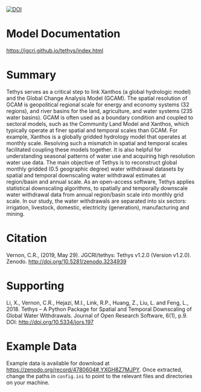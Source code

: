 [![DOI](https://zenodo.org/badge/104476654.svg)](https://zenodo.org/badge/latestdoi/104476654)

# Model Documentation
https://jgcri.github.io/tethys/index.html

# Summary
Tethys serves as a critical step to link Xanthos (a global hydrologic model) and the Global Change Analysis Model (GCAM). The spatial resolution of GCAM is geopolitical regional scale for energy and economy systems (32 regions), and river basins for the land, agriculture, and water systems (235 water basins). GCAM is often used as a boundary condition and coupled to sectoral models, such as the Community Land Model and Xanthos, which typically operate at finer spatial and temporal scales than GCAM. For example, Xanthos is a globally gridded hydrology model that operates at monthly scale. Resolving such a mismatch in spatial and temporal scales facilitated coupling these models together. It is also helpful for understanding seasonal patterns of water use and acquiring high resolution water use data. The main objective of Tethys is to reconstruct global monthly gridded (0.5 geographic degree) water withdrawal datasets by spatial and temporal downscaling water withdrawal estimates at region/basin and annual scale. As an open-access software, Tethys applies statistical downscaling algorithms, to spatially and temporally downscale water withdrawal data from annual region/basin scale into monthly grid scale. In our study, the water withdrawals are separated into six sectors: irrigation, livestock, domestic, electricity (generation), manufacturing and mining.

# Citation
Vernon, C.R.,  (2019, May 29). JGCRI/tethys: Tethys v1.2.0 (Version v1.2.0). Zenodo. http://doi.org/10.5281/zenodo.3234939

# Supporting
Li, X., Vernon, C.R., Hejazi, M.I., Link, R.P., Huang, Z., Liu, L. and Feng, L., 2018. Tethys – A Python Package for Spatial and Temporal Downscaling of Global Water Withdrawals. Journal of Open Research Software, 6(1), p.9. DOI: http://doi.org/10.5334/jors.197

# Example Data
Example data is available for download at https://zenodo.org/record/4780604#.YXGH8Z7MJPY.
Once extracted, change the paths in `config.ini` to point to the relevant files and directories on your machine.

